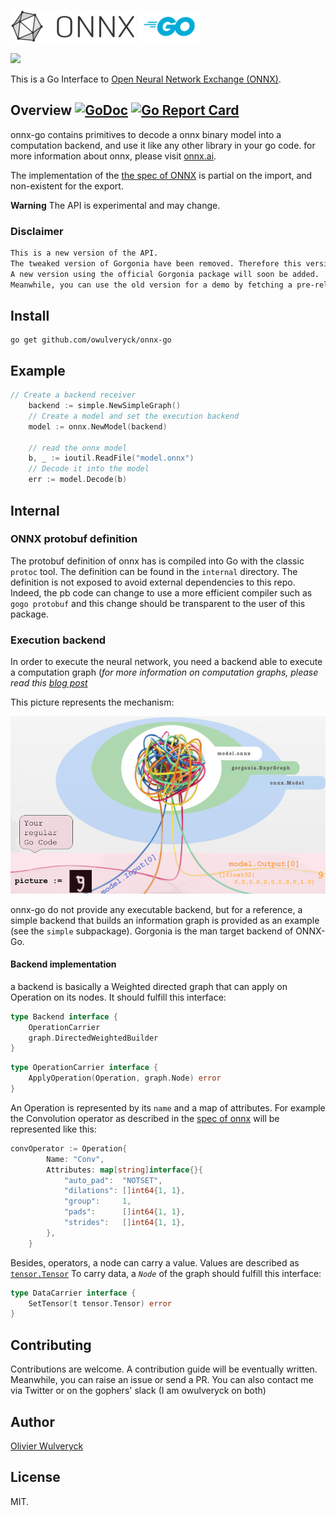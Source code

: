 ![ONNX Logo](vignettes/imgs/ONNX_logo_main.png) ![Go Logo](vignettes/imgs/Go-Logo_Blue.png)

[![](https://godoc.org/github.com/owulveryck/onnx-go?status.svg)](http://godoc.org/github.com/owulveryck/onnx-go)

This is a Go Interface to [Open Neural Network Exchange (ONNX)](https://onnx.ai/).

## Overview [![GoDoc](https://godoc.org/github.com/owulveryck/onnx-go?status.svg)](https://godoc.org/github.com/owulveryck/onnx-go) [![Go Report Card](https://goreportcard.com/badge/github.com/owulveryck/onnx-go)](https://goreportcard.com/report/github.com/owulveryck/onnx-go)

onnx-go contains primitives to decode a onnx binary model into a computation backend, and use it like any other library in your go code.
for more information about onnx, please visit [onnx.ai](https://onnx.ai).

The implementation of the [the spec of ONNX](https://github.com/onnx/onnx/blob/master/docs/IR.md) is partial on the import, and non-existent for the export.

**Warning** The API is experimental and may change.

### Disclaimer
[embedmd]:# (RELNOTES.md)
```md
This is a new version of the API.
The tweaked version of Gorgonia have been removed. Therefore this version do not have any computation backend.
A new version using the official Gorgonia package will soon be added.
Meanwhile, you can use the old version for a demo by fetching a pre-release version of checking out the old version `01b2e2b`
```


## Install

```
go get github.com/owulveryck/onnx-go
```

## Example

[embedmd]:# (example_test.go /\/\/ Create/ /model.Decode.*/)
```go
// Create a backend receiver
	backend := simple.NewSimpleGraph()
	// Create a model and set the execution backend
	model := onnx.NewModel(backend)

	// read the onnx model
	b, _ := ioutil.ReadFile("model.onnx")
	// Decode it into the model
	err := model.Decode(b)
```


## Internal

### ONNX protobuf definition 

The protobuf definition of onnx has is compiled into Go with the classic `protoc` tool. The definition can be found in the `internal` directory.
The definition is not exposed to avoid external dependencies to this repo. Indeed, the pb code can change to use a more efficient compiler such
as `gogo protobuf` and this change should be transparent to the user of this package.

### Execution backend

In order to execute the neural network, you need a backend able to execute a computation graph (_for more information on computation graphs, please read this [blog post](http://gopherdata.io/post/deeplearning_in_go_part_1/)_

This picture represents the mechanism:

![Schema](vignettes/imgs/schema.png)

onnx-go do not provide any executable backend, but for a reference, a simple backend that builds an information graph is provided as an example (see the `simple` subpackage).
Gorgonia is the man target backend of ONNX-Go.

#### Backend implementation

a backend is basically a Weighted directed graph that can apply on Operation on its nodes. It should fulfill this interface:

[embedmd]:# (backend.go /type Backend/ /}/)
```go
type Backend interface {
	OperationCarrier
	graph.DirectedWeightedBuilder
}
```

[embedmd]:# (backend.go /type OperationCarrier/ /}/)
```go
type OperationCarrier interface {
	ApplyOperation(Operation, graph.Node) error
}
```

An Operation is represented by its `name` and a map of attributes. For example the Convolution operator as described in the [spec of onnx](https://github.com/onnx/onnx/blob/master/docs/Operators.md#Conv) will be represented like this:

[embedmd]:# (conv_example_test.go /convOperator/ /}$/)
```go
convOperator := Operation{
		Name: "Conv",
		Attributes: map[string]interface{}{
			"auto_pad":  "NOTSET",
			"dilations": []int64{1, 1},
			"group":     1,
			"pads":      []int64{1, 1},
			"strides":   []int64{1, 1},
		},
	}
```

Besides, operators, a node can carry a value. Values are described as [`tensor.Tensor`](https://godoc.org/gorgonia.org/tensor#Tensor)
To carry data, a *`Node`* of the graph should fulfill this interface:

[embedmd]:# (node.go /type DataCarrier/ /}/)
```go
type DataCarrier interface {
	SetTensor(t tensor.Tensor) error
}
```

## Contributing

Contributions are welcome. A contribution guide will be eventually written. Meanwhile, you can raise an issue or send a PR.
You can also contact me via Twitter or on the gophers' slack (I am owulveryck on both)

## Author

[Olivier Wulveryck](https://about.me/owulveryck/getstarted)

## License

MIT.
